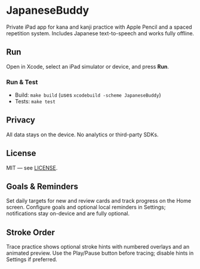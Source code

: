 # JapaneseBuddy

Private iPad app for kana and kanji practice with Apple Pencil and a spaced repetition system. Includes Japanese text-to-speech and works fully offline.

## Run
Open in Xcode, select an iPad simulator or device, and press **Run**.

### Run & Test
- Build: `make build` (uses `xcodebuild -scheme JapaneseBuddy`)
- Tests: `make test`

## Privacy
All data stays on the device. No analytics or third-party SDKs.

## License
MIT — see [LICENSE](LICENSE).

## Goals & Reminders
Set daily targets for new and review cards and track progress on the Home screen. Configure goals and optional local reminders in Settings; notifications stay on-device and are fully optional.

## Stroke Order
Trace practice shows optional stroke hints with numbered overlays and an animated preview. Use the Play/Pause button before tracing; disable hints in Settings if preferred.

